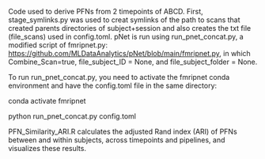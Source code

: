 Code used to derive PFNs from 2 timepoints of ABCD. 
First, stage_symlinks.py was used to creat symlinks of the path to scans that created parents directories of subject+session and also creates the txt file (file_scans) used in config.toml.
pNet is run using run_pnet_concat.py, a modified script of fmripnet.py: https://github.com/MLDataAnalytics/pNet/blob/main/fmripnet.py, in which Combine_Scan=true, file_subject_ID = None, and file_subject_folder = None.

To run run_pnet_concat.py, you need to activate the fmripnet conda environment and have the config.toml file in the same directory:

conda activate fmripnet

python run_pnet_concat.py config.toml

PFN_Similarity_ARI.R calculates the adjusted Rand index (ARI) of PFNs between and within subjects, across timepoints and pipelines, and visualizes these results.
